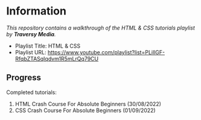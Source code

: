 # Information
*This repository contains a walkthrough of the HTML & CSS tutorials playlist by __Traversy Media__.*
- Playlist Title: HTML & CSS
- Playlist URL: https://www.youtube.com/playlist?list=PLillGF-RfqbZTASqIqdvm1R5mLrQq79CU

## Progress
Completed tutorials:
1. HTML Crash Course For Absolute Beginners (30/08/2022)
2. CSS Crash Course For Absolute Beginners (01/09/2022)